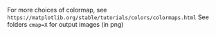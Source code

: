 For more choices of colormap, see `https://matplotlib.org/stable/tutorials/colors/colormaps.html`
See folders `cmap=X` for output images (in png)
